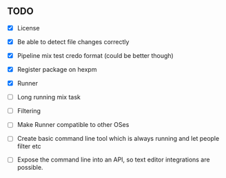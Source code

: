 ## TODO

- [x] License
- [x] Be able to detect file changes correctly
- [x] Pipeline mix test credo format (could be better though)
- [x] Register package on hexpm
- [x] Runner
- [ ] Long running mix task
- [ ] Filtering
- [ ] Make Runner compatible to other OSes
- [ ] Create basic command line tool which is always running and let people filter etc
- [ ] Expose the command line into an API, so text editor integrations are possible.

